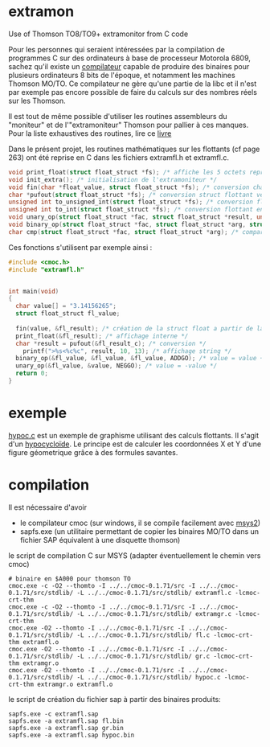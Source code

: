 # extramon
Use of Thomson TO8/TO9+ extramonitor from C code

Pour les personnes qui seraient intéressées par la compilation de programmes C sur des ordinateurs à base de processeur Motorola 6809, sachez qu'il existe un [compilateur](http://perso.b2b2c.ca/~sarrazip/dev/cmoc.html) capable de produire des binaires pour plusieurs ordinateurs 8 bits de l'époque, et notamment les machines Thomson MO/TO.
Ce compilateur ne gère qu'une partie de la libc et il n'est par exemple pas encore possible de faire du calculs sur des nombres réels sur les Thomson.

Il est tout de même possible d'utiliser les routines assembleurs du "moniteur" et de l'"extramoniteur" Thomson pour pallier à ces manques.
Pour la liste exhaustives des routines, lire ce [livre](https://github.com/rodolphe74/extramon/blob/main/to8.pdf)

Dans le présent projet, les routines mathématiques sur les flottants (cf page 263) ont été reprise en C dans les fichiers extramfl.h et extramfl.c.

```c
void print_float(struct float_struct *fs); /* affiche les 5 octets représentant le flottant */
void init_extra(); /* initialisation de l'extramoniteur */
void fin(char *float_value, struct float_struct *fs); /* conversion chaine de car vers struct flottant */
char *pufout(struct float_struct *fs); /* conversion struct flottant vers chaine de car */
unsigned int to_unsigned_int(struct float_struct *fs); /* conversion flottant en entier non signé */
unsigned int to_int(struct float_struct *fs); /* conversion flottant en entier signé */
void unary_op(struct float_struct *fac, struct float_struct *result, unsigned char op); /* operation unaire */
void binary_op(struct float_struct *fac, struct float_struct *arg, struct float_struct *result, unsigned char op); /* operation binaire */
char cmp(struct float_struct *fac, struct float_struct *arg); /* comparaison de 2 flottants */
```

Ces fonctions s'utilisent par exemple ainsi :

```c
#include <cmoc.h>
#include "extramfl.h"


int main(void)
{
  char value[] = "3.14156265";
  struct float_struct fl_value;
  
  fin(value, &fl_result); /* création de la struct float a partir de la chaine */
  print_float(&fl_result); /* affichage interne */
  char *result = pufout(&fl_result_c); /* conversion */
	printf(">%s<%c%c", result, 10, 13); /* affichage string */
  binary_op(&fl_value, &fl_value, &fl_value, ADDGO); /* value = value + value */
  unary_op(&fl_value, &value, NEGGO); /* value = -value */
  return 0;
}
```

# exemple
[hypoc.c](hypoc.c) est un exemple de graphisme utilisant des calculs flottants. Il s'agit d'un [hypocycloïde](https://fr.wikipedia.org/wiki/Hypocyclo%C3%AFde).
Le principe est de calculer les coordonnées X et Y d'une figure géometrique grâce à des formules savantes.

# compilation
Il est nécessaire d'avoir
* le compilateur cmoc (sur windows, il se compile facilement avec [msys2](https://www.msys2.org/))
* sapfs.exe (un utilitaire permettant de copier les binaires MO/TO dans un fichier SAP équivalent à une disquette thomson)

le script de compilation C sur MSYS (adapter éventuellement le chemin vers cmoc)
```shell
# binaire en $A000 pour thomson TO
cmoc.exe -c -O2 --thomto -I ../../cmoc-0.1.71/src -I ../../cmoc-0.1.71/src/stdlib/ -L ../../cmoc-0.1.71/src/stdlib/ extramfl.c -lcmoc-crt-thm
cmoc.exe -c -O2 --thomto -I ../../cmoc-0.1.71/src -I ../../cmoc-0.1.71/src/stdlib/ -L ../../cmoc-0.1.71/src/stdlib/ extramgr.c -lcmoc-crt-thm
cmoc.exe -O2 --thomto -I ../../cmoc-0.1.71/src -I ../../cmoc-0.1.71/src/stdlib/ -L ../../cmoc-0.1.71/src/stdlib/ fl.c -lcmoc-crt-thm extramfl.o
cmoc.exe -O2 --thomto -I ../../cmoc-0.1.71/src -I ../../cmoc-0.1.71/src/stdlib/ -L ../../cmoc-0.1.71/src/stdlib/ gr.c -lcmoc-crt-thm extramgr.o
cmoc.exe -O2 --thomto -I ../../cmoc-0.1.71/src -I ../../cmoc-0.1.71/src/stdlib/ -L ../../cmoc-0.1.71/src/stdlib/ hypoc.c -lcmoc-crt-thm extramgr.o extramfl.o
```

le script de création du fichier sap à partir des binaires produits:
```shell
sapfs.exe -c extramfl.sap
sapfs.exe -a extramfl.sap fl.bin
sapfs.exe -a extramfl.sap gr.bin
sapfs.exe -a extramfl.sap hypoc.bin
```
